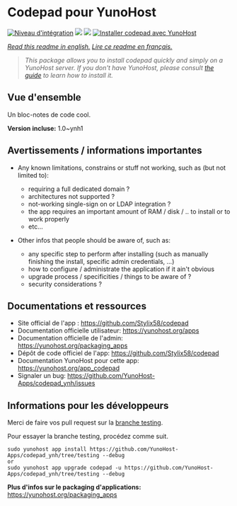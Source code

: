 # Codepad pour YunoHost

[![Niveau d'intégration](https://dash.yunohost.org/integration/codepad.svg)](https://dash.yunohost.org/appci/app/codepad) ![](https://ci-apps.yunohost.org/ci/badges/codepad.status.svg)  ![](https://ci-apps.yunohost.org/ci/badges/codepad.maintain.svg)
[![Installer codepad avec YunoHost](https://install-app.yunohost.org/install-with-yunohost.svg)](https://install-app.yunohost.org/?app=codepad)

*[Read this readme in english.](./README.md)*
*[Lire ce readme en français.](./README_fr.md)*

> *This package allows you to install codepad quickly and simply on a YunoHost server.
If you don't have YunoHost, please consult [the guide](https://yunohost.org/#/install) to learn how to install it.*

## Vue d'ensemble

Un bloc-notes de code cool.

**Version incluse:** 1.0~ynh1






## Avertissements / informations importantes

* Any known limitations, constrains or stuff not working, such as (but not limited to):
    * requiring a full dedicated domain ?
    * architectures not supported ?
    * not-working single-sign on or LDAP integration ?
    * the app requires an important amount of RAM / disk / .. to install or to work properly
    * etc...

* Other infos that people should be aware of, such as:
    * any specific step to perform after installing (such as manually finishing the install, specific admin credentials, ...)
    * how to configure / administrate the application if it ain't obvious
    * upgrade process / specificities / things to be aware of ?
    * security considerations ?



## Documentations et ressources

* Site official de l'app : https://github.com/Stylix58/codepad
* Documentation officielle utilisateur: https://yunohost.org/apps
* Documentation officielle de l'admin: https://yunohost.org/packaging_apps
* Dépôt de code officiel de l'app:  https://github.com/Stylix58/codepad
* Documentation YunoHost pour cette app: https://yunohost.org/app_codepad
* Signaler un bug: https://github.com/YunoHost-Apps/codepad_ynh/issues

## Informations pour les développeurs

Merci de faire vos pull request sur la [branche testing](https://github.com/YunoHost-Apps/codepad_ynh/tree/testing).

Pour essayer la branche testing, procédez comme suit.
```
sudo yunohost app install https://github.com/YunoHost-Apps/codepad_ynh/tree/testing --debug
or
sudo yunohost app upgrade codepad -u https://github.com/YunoHost-Apps/codepad_ynh/tree/testing --debug
```

**Plus d'infos sur le packaging d'applications:** https://yunohost.org/packaging_apps